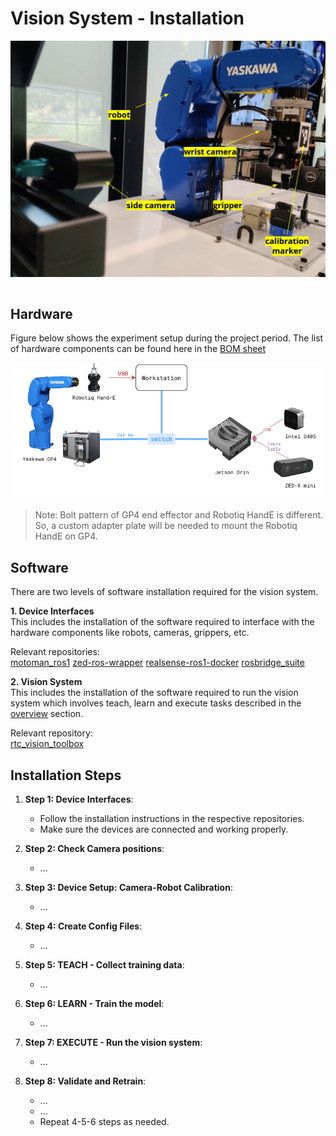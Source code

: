 # Vision System - Installation

![vision-setup](../files/vision/vision-setup.png)

```{contents}
```

## Hardware 

Figure below shows the experiment setup during the project period. The list of hardware components can be found here in the [BOM sheet](https://docs.google.com/spreadsheets/d/1p2As_AB7A4FWpQJU8ZtA_rXWKELAA8dq/edit?usp=sharing&ouid=112281614924032477147&rtpof=true&sd=true)

![vision-system](../files/vision/vision-system.png)

> Note: Bolt pattern of GP4 end effector and Robotiq HandE is different. So, a custom adapter plate will be needed to mount the Robotiq HandE on GP4.

## Software

There are two levels of software installation required for the vision system.

**1. Device Interfaces**\
This includes the installation of the software required to interface with the hardware components like robots, cameras, grippers, etc.

Relevant repositories:\
<a href="https://github.com/cmu-mfi/motoman_ros1" class="inline-button"><i class="fab fa-github"></i>motoman_ros1</a>
<a href="https://github.com/stereolabs/zed-ros-wrapper" class="inline-button"><i class="fab fa-github"></i>zed-ros-wrapper</a>
<a href="https://github.com/cmu-mfi/realsense-ros1-docker" class="inline-button"><i class="fab fa-github"></i>realsense-ros1-docker</a>
<a href="https://github.com/cmu-mfi/rosbridge_suite" class="inline-button"><i class="fab fa-github"></i>rosbridge_suite</a>

**2. Vision System**\
This includes the installation of the software required to run the vision system which involves teach, learn and execute tasks described in the [overview](Vision.md) section.

Relevant repository:\
<a href="https://github.com/cmu-mfi/rtc_vision_toolbox" class="inline-button"><i class="fab fa-github"></i>rtc_vision_toolbox</a>


## Installation Steps

1. **Step 1: Device Interfaces**:
    - Follow the installation instructions in the respective repositories.
    - Make sure the devices are connected and working properly.

2. **Step 2: Check Camera positions**:
    - ...

3. **Step 3: Device Setup: Camera-Robot Calibration**:
    - ...

4. **Step 4: Create Config Files**:
    - ...

5. **Step 5: TEACH - Collect training data**:
    - ...

6. **Step 6: LEARN - Train the model**:
    - ...

7. **Step 7: EXECUTE - Run the vision system**:
    - ...

8. **Step 8: Validate and Retrain**:
    - ...
    - ...
    - Repeat 4-5-6 steps as needed.
    
